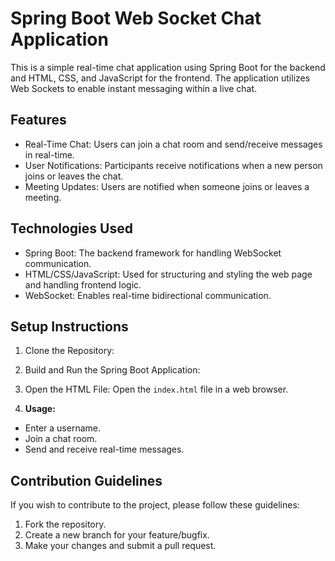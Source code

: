 # Spring Boot Web Socket Chat Application

This is a simple real-time chat application using Spring Boot for the backend and HTML, CSS, and JavaScript for the frontend. The application utilizes Web Sockets to enable instant messaging within a live chat.

## Features

- Real-Time Chat: Users can join a chat room and send/receive messages in real-time.
- User Notifications: Participants receive notifications when a new person joins or leaves the chat.
- Meeting Updates: Users are notified when someone joins or leaves a meeting.

## Technologies Used

- Spring Boot: The backend framework for handling WebSocket communication.
- HTML/CSS/JavaScript: Used for structuring and styling the web page and handling frontend logic.
- WebSocket: Enables real-time bidirectional communication.

## Setup Instructions

1. Clone the Repository:

2. Build and Run the Spring Boot Application:

3. Open the HTML File:
Open the `index.html` file in a web browser.

4. **Usage:**
- Enter a username.
- Join a chat room.
- Send and receive real-time messages.

## Contribution Guidelines

If you wish to contribute to the project, please follow these guidelines:

1. Fork the repository.
2. Create a new branch for your feature/bugfix.
3. Make your changes and submit a pull request.


